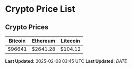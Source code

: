 # Crypto Price List

## Crypto Prices
| Bitcoin | Ethereum | Litecoin |
| ------- | -------- | -------- |
| $96641 | $2641.28 | $104.12 |
**Last Updated:** 2025-02-08 03:45 UTC
**Last Updated:** $DATE$
